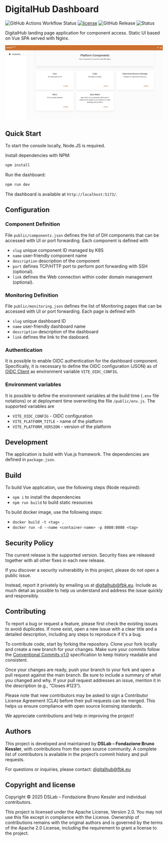 # DigitalHub Dashboard 
![GitHub Actions Workflow Status](https://img.shields.io/github/actions/workflow/status/scc-digitalhub/dh-dashboard/release.yaml?event=release) [![license](https://img.shields.io/badge/license-Apache%202.0-blue)](https://github.com/scc-digitalhub/dh-dashboard/LICENSE) ![GitHub Release](https://img.shields.io/github/v/release/scc-digitalhub/dh-dashboard)
![Status](https://img.shields.io/badge/status-stable-gold)

DigitalHub landing page application for component access. Static UI based on Vue SPA served with Nginx.

![Landing](docs/screenshot.png)

## Quick Start

To start the console locally, Node.JS is required.

Install dependencies with NPM:

```bash
npm install
```

Run the dashboard:
```bash
npm run dev
```

The dashboard is available at ``http://localhost:5173/``.


## Configuration

### Component Definition
File ``public/components.json`` defines the list of DH components that can be accessed with UI or port forwarding. Each component is defined with
- ``slug`` unique component ID managed by K8S
- ``name`` user-friendly component name
- ``description`` description of the component
- ``port`` defines TCP/HTTP port to perform port forwarding with SSH (optional).
- ``link`` defines the Web connection within coder domain management (optional).

### Monitoring Definition
File ``public/monitoring.json`` defines the list of Monitoring pages that can be accessed with UI or port forwarding. Each page is defined with
- ``slug`` unique dashboard ID
- ``name`` user-friendly dashboard name
- ``description`` description of the dashboard
- ``link`` defines the link to the dasboard.

### Authentication

It is possible to enable OIDC authentication for the dashboard component. Specifically, it is necessary to define the OIDC configuration (JSON) as of
[OIDC Client](https://authts.github.io/oidc-client-ts/) as environment variable ``VITE_OIDC_CONFIG``.

### Environment variables

It is possible to define the environment variables at the build time (``.env`` file notations) or at deployment time overwriting the file
``/public/env.js``. The supported variables are
- ``VITE_OIDC_CONFIG`` - OIDC configuration
- ``VITE_PLATFORM_TITLE``  - name of the platform
- ``VITE_PLATFORM_VERSION`` - version of the platform

## Development

The application is build with Vue.js framework. The dependencies are defined in ``package.json``.

## Build
To build Vue application, use the following steps (Node required):
- ``npm i`` to install the dependencies
- ``npm run build`` to build static resources

To build docker image, use the following steps:
- ``docker build -t <tag> .``
- ``docker run -d --name <container-name> -p 8080:8080 <tag>``

## Security Policy

The current release is the supported version. Security fixes are released together with all other fixes in each new release.

If you discover a security vulnerability in this project, please do not open a public issue.

Instead, report it privately by emailing us at [digitalhub@fbk.eu](mailto:digitalhub@fbk.eu). Include as much detail as possible to help us understand and address the issue quickly and responsibly.

## Contributing

To report a bug or request a feature, please first check the existing issues to avoid duplicates. If none exist, open a new issue with a clear title and a detailed description, including any steps to reproduce if it's a bug.

To contribute code, start by forking the repository. Clone your fork locally and create a new branch for your changes. Make sure your commits follow the [Conventional Commits v1.0](https://www.conventionalcommits.org/en/v1.0.0/) specification to keep history readable and consistent.

Once your changes are ready, push your branch to your fork and open a pull request against the main branch. Be sure to include a summary of what you changed and why. If your pull request addresses an issue, mention it in the description (e.g., “Closes #123”).

Please note that new contributors may be asked to sign a Contributor License Agreement (CLA) before their pull requests can be merged. This helps us ensure compliance with open source licensing standards.

We appreciate contributions and help in improving the project!

## Authors

This project is developed and maintained by **DSLab – Fondazione Bruno Kessler**, with contributions from the open source community. A complete list of contributors is available in the project’s commit history and pull requests.

For questions or inquiries, please contact: [digitalhub@fbk.eu](mailto:digitalhub@fbk.eu)

## Copyright and license

Copyright © 2025 DSLab – Fondazione Bruno Kessler and individual contributors.

This project is licensed under the Apache License, Version 2.0.
You may not use this file except in compliance with the License. Ownership of contributions remains with the original authors and is governed by the terms of the Apache 2.0 License, including the requirement to grant a license to the project.
